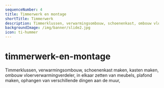```yaml
---
sequenceNumber: 4
title: Timmerwerk en montage
shortTitle: Timmerwerk
description: Timmerklussen, verwarmingsombouw, schoenenkast, ombouw vloerverwarmingverdeler, in elkaar zetten van meubels, plafond maken, ophangen van verschillende dingen aan de muur, vervangen van sloten, plaatsen van deurbeslag
backgroundImage: /img/banner/slide2.jpg
icon: ti-hummer
---
```

# timmerwerk-en-montage

Timmerklussen, verwarmingsombouw, schoenenkast maken, kasten maken, ombouw vloerverwarmingverdeler, in elkaar zetten van meubels, plafond maken, ophangen van verschillende dingen aan de muur,
